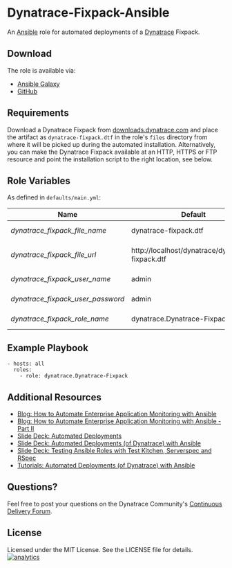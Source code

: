 # Dynatrace-Fixpack-Ansible

An [Ansible](http://www.ansible.com) role for automated deployments of a [Dynatrace](http://bit.ly/dttrial) Fixpack. 

## Download

The role is available via:

- [Ansible Galaxy](https://galaxy.ansible.com/list#/roles/2627)
- [GitHub](https://github.com/Dynatrace/Dynatrace-Fixpack-Ansible)

## Requirements

Download a Dynatrace Fixpack from [downloads.dynatrace.com](downloads.dynatrace.com) and place the artifact as ```dynatrace-fixpack.dtf``` in the role's ```files``` directory from where it will be picked up during the automated installation. Alternatively, you can make the Dynatrace Fixpack available at an HTTP, HTTPS or FTP resource and point the installation script to the right location, see below.

## Role Variables

As defined in ```defaults/main.yml```:

| Name                                            | Default                                          | Description |
|-------------------------------------------------|--------------------------------------------------|-------------|
| *dynatrace_fixpack_file_name*                   | dynatrace-fixpack.dtf                            | The file name of the Dynatrace Fixpack in the role's ```files``` directory. |
| *dynatrace_fixpack_file_url*                    | http://localhost/dynatrace/dynatrace-fixpack.dtf | A HTTP, HTTPS or FTP URL to the Dynatrace Fixpack in the form (http\|https\|ftp)://[user[:pass]]@host.domain[:port]/path. |
| *dynatrace_fixpack_user_name*                   | admin                                            | The username of a Dynatrace user that has the *Manage Fixpacks* permission. |
| *dynatrace_fixpack_user_password*               | admin                                            | The password of a Dynatrace user that has the *Manage Fixpacks* permission. |
| *dynatrace_fixpack_role_name*                   | dynatrace.Dynatrace-Fixpack                      | The actual name of this role in an [Ansible Playbook's](http://docs.ansible.com/playbooks.html) ```roles``` directory. |

## Example Playbook

	- hosts: all
	  roles:
	    - role: dynatrace.Dynatrace-Fixpack

## Additional Resources

- [Blog: How to Automate Enterprise Application Monitoring with Ansible](http://apmblog.dynatrace.com/2015/03/04/how-to-automate-enterprise-application-monitoring-with-ansible/)
- [Blog: How to Automate Enterprise Application Monitoring with Ansible - Part II](http://apmblog.dynatrace.com/2015/04/23/how-to-automate-enterprise-application-monitoring-with-ansible-part-ii/)
- [Slide Deck: Automated Deployments](http://slideshare.net/MartinEtmajer/automated-deployments-slide-share)
- [Slide Deck: Automated Deployments (of Dynatrace) with Ansible](http://www.slideshare.net/MartinEtmajer/automated-deployments-with-ansible)
- [Slide Deck: Testing Ansible Roles with Test Kitchen, Serverspec and RSpec](http://www.slideshare.net/MartinEtmajer/testing-ansible-roles-with-test-kitchen-serverspec-and-rspec-48185017)
- [Tutorials: Automated Deployments (of Dynatrace) with Ansible](https://community.compuwareapm.com/community/display/LEARN/Tutorials+on+Automated+Deployments#TutorialsonAutomatedDeployments-ansible)

## Questions?

Feel free to post your questions on the Dynatrace Community's [Continuous Delivery Forum](https://community.dynatrace.com/community/pages/viewpage.action?pageId=46628921).

## License

Licensed under the MIT License. See the LICENSE file for details.
[![analytics](https://www.google-analytics.com/collect?v=1&t=pageview&_s=1&dl=https%3A%2F%2Fgithub.com%2FdynaTrace&dp=%2FDynatrace-Fixpack-Ansible&dt=Dynatrace-Fixpack-Ansible&_u=Dynatrace~&cid=github.com%2FdynaTrace&tid=UA-54510554-5&aip=1)]()

